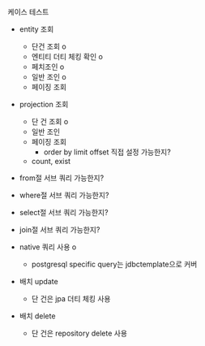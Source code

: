 
케이스 테스트

- entity 조회
	- 단건 조회 o
	- 엔티티 더티 체킹 확인 o
	- 페치조인 o 
	- 일반 조인 o
	- 페이징 조회 


- projection 조회
	- 단 건 조회 o
	- 일반 조인
	- 페이징 조회
		- order by limit offset 직접 설정 가능한지?
	- count, exist

- from절 서브 쿼리 가능한지?
- where절 서브 쿼리 가능한지?
- select절 서브 쿼리 가능한지?
- join절 서브 쿼리 가능한지?


- native 쿼리 사용 o
	- postgresql specific query는 jdbctemplate으로 커버
- 배치 update 
	- 단 건은 jpa 더티 체킹 사용
- 배치 delete
	- 단 건은 repository delete 사용